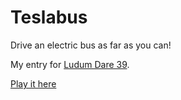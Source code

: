 # Teslabus
Drive an electric bus as far as you can!

My entry for [Ludum Dare 39](https://ldjam.com/).

[Play it here](https://cdn.rawgit.com/attilahorvath/teslabus/master/teslabus.html)
